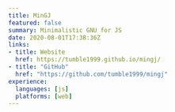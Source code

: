 ```yaml
---
title: MinGJ
featured: false
summary: Minimalistic GNU for JS
date: 2020-08-01T17:38:36Z
links:
- title: Website
  href: https://tumble1999.github.io/mingj/
- title: "GitHub"
  href: "https://github.com/tumble1999/mingj"
experience:
  languages: [js]
  platforms: [web]
---
```

